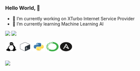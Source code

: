 ### Hello World, 👋

- 🔭 I’m currently working on XTurbo Internet Service Provider
- 🌱 I’m currently learning Machine Learning AI

<div>
  <img height="180em" src="https://github-readme-stats.vercel.app/api?username=JoaoCaastro&show_icons=true&theme=dark&include_all_commits=true&count_private=true"/>
  <img height="180em" src="https://github-readme-stats.vercel.app/api/top-langs/?username=JoaoCaastro&layout=compact&langs_count=16&theme=dark"/>
</div>

<div style="display: inline_block"><br>
  <img align="center" alt="Joao-Linux" height="30" width="40" src="https://raw.githubusercontent.com/devicons/devicon/master/icons/linux/linux-plain.svg">
  <img align="center" alt="Joao-Bash" height="30" width="40" src="https://raw.githubusercontent.com/devicons/devicon/master/icons/bash/bash-plain.svg">
  <img align="center" alt="Joao-Python" height="30" width="40" src="https://raw.githubusercontent.com/devicons/devicon/master/icons/python/python-original.svg">
  <img align="center" alt="Joao-Anaconda" height="30" width="40" src="https://raw.githubusercontent.com/devicons/devicon/master/icons/anaconda/anaconda-original.svg">
  <img align="center" alt="Joao-Ansible" height="30" width="40" src="https://raw.githubusercontent.com/devicons/devicon/master/icons/ansible/ansible-original.svg">
  <!--<img align="center" alt="Joao-Java" height="30" width="40" src="https://raw.githubusercontent.com/devicons/devicon/master/icons/java/java-plain.svg">-->
  <!-- <img align="right" alt="Joao-gif" src="https://cdn.discordapp.com/attachments/795358919417397249/825430589581688872/hi.gif"> -->
</div>
  
##
  
<div>
  <a href = "mailto:cjoao.contato@gmail.com"><img src="https://img.shields.io/badge/Gmail-D14836?style=for-the-badge&logo=gmail&logoColor=white" target="_blank"></a>
</div>

<!-- ![Snake animation](https://github.com/JoaoCaastro/JoaoCaastro/blob/output/github-contribution-grid-snake.svg) -->
